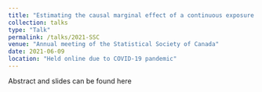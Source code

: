 ```yaml
---
title: "Estimating the causal marginal effect of a continuous exposure on an ordinal outcome in the presence of confounding and covariate-driven monitoring times"
collection: talks
type: "Talk"
permalink: /talks/2021-SSC
venue: "Annual meeting of the Statistical Society of Canada"
date: 2021-06-09
location: "Held online due to COVID-19 pandemic"
---
```


Abstract and slides can be found <a ref="https://github.com/JanieCoulombeStat/Talk_SSC2021" > here <a>
